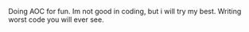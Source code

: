 Doing AOC for fun.
Im not good in coding, but i will try my best.
Writing worst code you will ever see.

